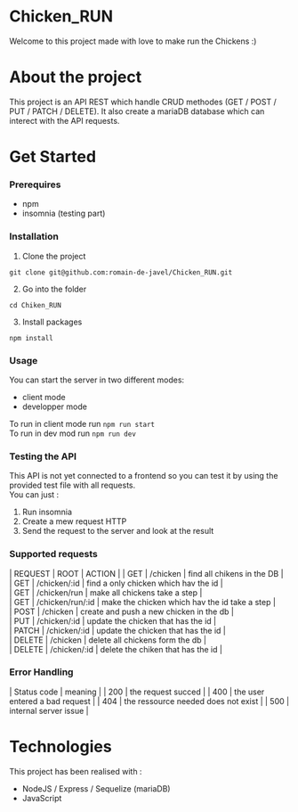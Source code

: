 # Chicken_RUN
Welcome to this project made with love to make run the Chickens :)

# About the project
This project is an API REST which handle CRUD methodes (GET / POST / PUT / PATCH / DELETE).
It also create a mariaDB database which can interect with the API requests.

# Get Started
### Prerequires
* npm
* insomnia (testing part)

### Installation
1. Clone the project
```
git clone git@github.com:romain-de-javel/Chicken_RUN.git
```
2. Go into the folder
```
cd Chiken_RUN
```
3.  Install packages
```
npm install
```

### Usage
You can start the server in two different modes:
* client mode
* developper mode

To run in client mode run ```npm run start```<br/>
To run in dev mod run ```npm run dev```

### Testing the API
This API is not yet connected to a frontend so you can test it by using the provided test file with all requests.
<br/>You can just :
1. Run insomnia
2. Create a mew request HTTP
3. Send the request to the server and look at the result

### Supported requests

|  REQUEST  |  ROOT  |  ACTION  |
|  GET  |  /chicken  |  find all chikens in the DB  |   
|  GET  |  /chicken/:id  |  find a only chicken which hav the id  |   
|  GET  |  /chicken/run  |  make all chickens take a step  |   
|  GET  |  /chicken/run/:id  |  make the chicken which hav the id take a step  |  
|  POST  |  /chicken  |  create and push a new chicken in the db  |  
|  PUT  |  /chicken/:id  |  update the chicken that has the id  |  
|  PATCH  |  /chicken/:id  |  update the chicken that has the id  |  
|  DELETE  |  /chicken |  delete all chickens form the db  |  
|  DELETE  |  /chicken/:id |  delete the chiken that has the id  |

### Error Handling
|  Status code  |  meaning  | 
|  200  |  the request succed  |
|  400  |  the user entered a bad request  |
|  404  |  the ressource needed does not exist  |
|  500  |  internal server issue  | 

# Technologies
This project has been realised with :
* NodeJS / Express / Sequelize (mariaDB)
* JavaScript 

